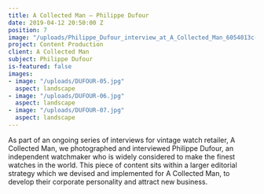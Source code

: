 ```yaml
---
title: A Collected Man – Philippe Dufour
date: 2019-04-12 20:50:00 Z
position: 7
image: "/uploads/Philippe_Dufour_interview_at_A_Collected_Man_6054013c-4afd-49d2-912b-ea8a77d00d74.jpg"
project: Content Production
client: A Collected Man
subject: Philippe Dufour
is-featured: false
images:
- image: "/uploads/DUFOUR-05.jpg"
  aspect: landscape
- image: "/uploads/DUFOUR-06.jpg"
  aspect: landscape
- image: "/uploads/DUFOUR-07.jpg"
  aspect: landscape
---
```


As part of an ongoing series of interviews for vintage watch retailer, A Collected Man, we photographed and interviewed Philippe Dufour, an independent watchmaker who is widely considered to make the finest watches in the world. This piece of content sits within a larger editorial strategy which we devised and implemented for A Collected Man, to develop their corporate personality and attract new business.